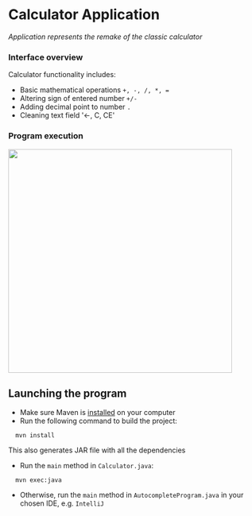 # Calculator Application
*Application represents the remake of the classic calculator*

### Interface overview

Calculator functionality includes:
- Basic mathematical operations `+, -, /, *, =`
- Altering sign of entered number `+/-`
- Adding decimal point to number `.`
- Cleaning text field '<-, C, CE'

### Program execution

<p float="left">
<img src="https://user-images.githubusercontent.com/81090139/196044028-9a2f253c-d96b-468e-9dde-4e0435114009.gif" width="450">
</p>

## Launching the program
- Make sure Maven is [installed](https://maven.apache.org/download.cgi) on your computer
- Run the following command to build the project:
```
  mvn install
```
This also generates JAR file with all the dependencies 
- Run the `main` method in `Calculator.java`:
```
  mvn exec:java
```
- Otherwise, run the `main` method in `AutocompleteProgram.java` in your chosen IDE, e.g. `IntelliJ`
